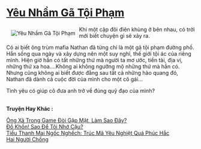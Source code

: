 <a href="https://utruyen.com/truyen/yeu-nham-ga-toi-pham/19266/" title="Yêu Nhầm Gã Tội Phạm"><h1>Yêu Nhầm Gã Tội Phạm</h1></a><div style="display:table"><img align="right" style="float: left; padding: 10px;" src="https://utruyen.com/images/story/200x260/yeu-nham-ga-toi-pham.jpg" alt="Yêu Nhầm Gã Tội Phạm">Khi một cặp đôi điên khùng ở bên nhau, có trời mới biết chuyện gì sẽ xảy ra.<p></p>Có ai biết ông trùm mafia Nathan đã từng chỉ là một gã tội phạm đường phố. Hắn sống qua ngày và xây dựng nên một suy nghĩ, thế giới tội ác của riêng mình. Hiện giờ hắn có tất những thứ mà người ta mơ ước, tiền tài, địa vị, những thứ xa hoa....Không ai không ngưỡng mộ những thứ mà hắn có. Nhưng cũng không ai biết được đằng sau tất cả những hào quang đó, Nathan đã dành cả cuộc đời của mình cho một cô gái...<p></p>Tình yêu có giúp cô đưa anh trở về đúng quỹ đạo của mình?</div><p><br><b>Truyện Hay Khác :</b></p><a href="https://utruyen.com/truyen/ong-xa-trong-game-doi-gap-mat-lam-sao-day/18603/" alt="Ông Xã Trong Game Đòi Gặp Mặt, Làm Sao Đây?">Ông Xã Trong Game Đòi Gặp Mặt, Làm Sao Đây?</a><br/><a href="https://github.com/quanluxury/ngontinhhot/tree/master/truyenhay/21475/" alt="Đồ Khốn! Sao Để Tôi Nhớ Cậu?">Đồ Khốn! Sao Để Tôi Nhớ Cậu?</a><br/><a href="https://github.com/quanluxury/ngontinhhot/tree/master/truyenhay/17399/" alt="Tiểu Thanh Mai Ngốc Nghếch: Trúc Mã Yêu Nghiệt Quá Phúc Hắc">Tiểu Thanh Mai Ngốc Nghếch: Trúc Mã Yêu Nghiệt Quá Phúc Hắc</a><br/><a href="https://www.flickr.com/photos/184340401@N07/48818679763/" alt="Hai Người Chồng">Hai Người Chồng</a><br/>